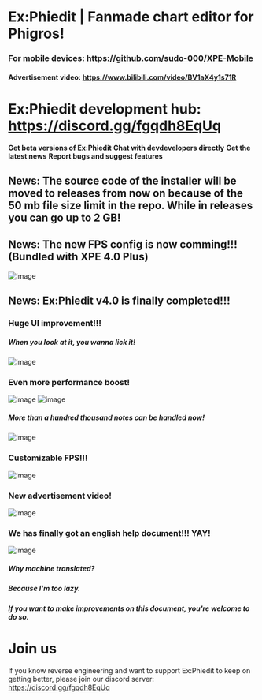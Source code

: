 # Ex:Phiedit  |  Fanmade chart editor for Phigros! 

### For mobile devices: https://github.com/sudo-000/XPE-Mobile

#### Advertisement video: https://www.bilibili.com/video/BV1aX4y1s71R
## 


# Ex:Phiedit development hub: https://discord.gg/fgqdh8EqUq 
**Get beta versions of Ex:Phiedit**
**Chat with devdevelopers directly**
**Get the latest news**
**Report bugs and suggest features**

## News: The source code of the installer will be moved to releases from now on because of the 50 mb file size limit in the repo. While in releases you can go up to 2 GB! 

## News: The new FPS config is now comming!!! (Bundled with XPE 4.0 Plus)
![image](https://github.com/sudo-000/Ex-Phiedit/assets/107282563/4bb55063-a87a-4162-8297-14239248bf28)

## News: Ex:Phiedit v4.0 is finally completed!!! 

### Huge UI improvement!!! 
##### When you look at it, you wanna lick it! 
![image](https://github.com/sudo-000/Ex-Phiedit/assets/107282563/2066b72a-ee58-448a-9f3a-9ad656983bae)

### Even more performance boost! 
![image](https://github.com/sudo-000/Ex-Phiedit/assets/107282563/330695b3-405d-405c-a57c-156df410a6e3)
![image](https://github.com/sudo-000/Ex-Phiedit/assets/107282563/76df8090-eadb-47de-aadf-ea1f9b8d21d6)
##### More than a hundred thousand notes can be handled now! 
![image](https://github.com/sudo-000/Ex-Phiedit/assets/107282563/62467f3a-6fb1-487b-b89b-fecaa281caf5)

### Customizable FPS!!! 
![image](https://github.com/sudo-000/Ex-Phiedit/assets/107282563/6d27737f-8e39-4da0-97b3-183fd5354785)

### New advertisement video! 
![image](https://github.com/sudo-000/Ex-Phiedit/assets/107282563/35d7659b-d864-4951-87eb-5d23030b75bb)

### We has finally got an english help document!!! YAY! 
![image](https://github.com/sudo-000/Ex-Phiedit/assets/107282563/ae58065f-b9e1-4fef-8156-84f2a25d5844)
##### Why machine translated? 
##### Because I'm too lazy. 
##### If you want to make improvements on this document, you're welcome to do so. 

# Join us
If you know reverse engineering and want to support Ex:Phiedit to keep on getting better, please join our discord server: https://discord.gg/fgqdh8EqUq 
